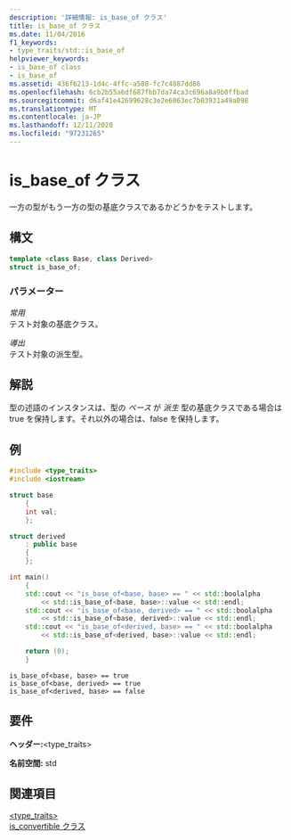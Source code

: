 ```yaml
---
description: '詳細情報: is_base_of クラス'
title: is_base_of クラス
ms.date: 11/04/2016
f1_keywords:
- type_traits/std::is_base_of
helpviewer_keywords:
- is_base_of class
- is_base_of
ms.assetid: 436f6213-1d4c-4ffc-a588-fc7c4887dd86
ms.openlocfilehash: 6cb2b55a6df687fbb7da74ca3c696a8a9b0ffbad
ms.sourcegitcommit: d6af41e42699628c3e2e6063ec7b03931a49a098
ms.translationtype: MT
ms.contentlocale: ja-JP
ms.lasthandoff: 12/11/2020
ms.locfileid: "97231265"
---
```

# <a name="is_base_of-class"></a>is_base_of クラス

一方の型がもう一方の型の基底クラスであるかどうかをテストします。

## <a name="syntax"></a>構文

```cpp
template <class Base, class Derived>
struct is_base_of;
```

### <a name="parameters"></a>パラメーター

*常用*\
テスト対象の基底クラス。

*導出*\
テスト対象の派生型。

## <a name="remarks"></a>解説

型の述語のインスタンスは、型の *ベース* が *派生* 型の基底クラスである場合は true を保持します。それ以外の場合は、false を保持します。

## <a name="example"></a>例

```cpp
#include <type_traits>
#include <iostream>

struct base
    {
    int val;
    };

struct derived
    : public base
    {
    };

int main()
    {
    std::cout << "is_base_of<base, base> == " << std::boolalpha
        << std::is_base_of<base, base>::value << std::endl;
    std::cout << "is_base_of<base, derived> == " << std::boolalpha
        << std::is_base_of<base, derived>::value << std::endl;
    std::cout << "is_base_of<derived, base> == " << std::boolalpha
        << std::is_base_of<derived, base>::value << std::endl;

    return (0);
    }
```

```Output
is_base_of<base, base> == true
is_base_of<base, derived> == true
is_base_of<derived, base> == false
```

## <a name="requirements"></a>要件

**ヘッダー:**\<type_traits>

**名前空間:** std

## <a name="see-also"></a>関連項目

[<type_traits>](../standard-library/type-traits.md)\
[is_convertible クラス](../standard-library/is-convertible-class.md)
